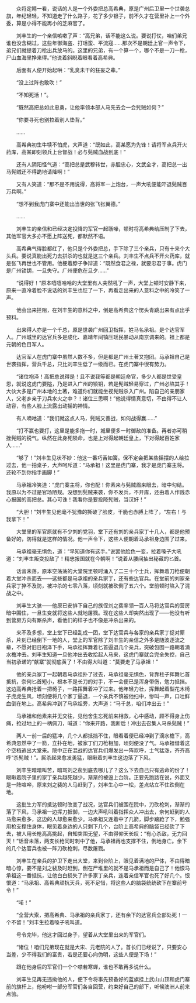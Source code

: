 　　众将定睛一看，说话的人是一个外委把总高希典，原是广州后卫里一个世袭总旗，年纪轻轻，不知道走了什么路子，花了多少银子，前不久才在营里补上一个外委，算是小得不能再小的芝麻官了。

　　刘丰生的一个亲信咳嗽了声：“高兄弟，话不能这么说。要说打仗，咱们弟兄谁也没含糊过，这些年御海盗、打瑶蛮、平流寇……那次不是朝廷上官一声令下，弟兄们就提着刀枪出兵放马的。这里的兄弟，有一个算一个，哪个不是一刀一枪，尸山血海里挣来得。”他说着斜睨着眼看着高希典。

　　后面有人便开始起哄：“乳臭未干的狂妄之辈。”

　　“没上过阵也敢吹！”

　　“不知死活！”。

　　“既然高把总如此忠勇，让他率领本部人马先去会一会髡贼如何？”

　　“你要寻死也别拉着别人垫背。”

　　……

　　高希典初生牛犊不怕虎，大声道：“既如此，高某愿为先锋！请将军点兵开火药库，高某即刻领兵上台督战！必与髡贼血战到底！”

　　还有人阴阳怪气道：“高把总是武穆转世，赤胆忠心，文武全才，高把总一出马髡贼还不得跪地请降啊！”

　　又有人笑道：“那不是不用说得，高将军一上炮台，一声大吼便能吓退髡贼百万兵啊。”

　　“想不到我虎门寨中还能出当世的张飞张翼德。”

　　……

　　刘丰生的亲信和已经决定投降的军官一起聒噪，顿时将高希典给压制了下去，其他军官大多亦不愿上阵送死，都默然不语。

　　高希典气得脸都红了，他只是个外委把总，手下除了三个亲兵，只有十来个大头兵。要说真能出死力去拼杀的也就是这三个亲兵。刘丰生不点兵不开火药库，就是张飞再世也不管用。他梗着脖子争辩道：“既然食君之禄，就要忠君于事。虎门是广州锁钥，一旦失守。广州便危在旦夕……”

　　“说得好！”原本嘻嘻哈哈的大堂里有人突然吼了一声，大堂上顿时安静下来，原来一直冷着脸不说话的刘丰生也怔了一下，再看走出来的人意料之中的冷笑了一声。

　　他会出来拦阻，在刘丰生的意料之中，倒是高希典这个愣头青跳出来有点出乎预料。

　　出来得人亦是一个千总，原是世袭广州回卫指挥，姓马名承祖。是个达官军人。广州城里的达官兵多是成化、嘉靖年间镇压瑶民暴动从南京调来的。祖上都是元朝的色目军人。

　　达官军人在虎门寨中虽然人数不多，但是都是广州土著又抱团。马承祖自己是世袭指挥，营兵千总，只比刘丰生低了一级而已。在虎门寨中很有势力。

　　“诸位袍泽！高把总说得是！且不说我等都是朝廷命官，多少人都是世受皇恩，就说这虎门要隘，乃是进入广州的锁钥，若是髡贼轻易穿过，广州必陷其手！大伙大多是广州本地的土著，难道你们就能坐视髡贼杀入广州。陷自己的亲朋家人，父老乡亲于刀兵水火之中？！诸位三思啊！”他说得情真意切，不由得不让人动容，有些人脸上流露出动摇的神情。

　　有人嘀咕道：“我们就这点人马，髡贼又善战，如何战得赢……”

　　“打不赢也要打，这里是能多拖一时，城里便多一时御敌的准备。再者亦可稍挫髡贼的锐气。纵然在此身死陨命，也是上对得起朝廷皇上，下对得起百姓家人……”

　　“够了！”刘丰生见状不妙：他这一番巧舌如簧。保不定会把某些摇摆的人给拉过去，他一拍桌子，大声呵斥道：“马承祖！这里是虎门寨，我才是虎门寨主将。还轮不到你指手画脚！”

　　马承祖冷笑道：“虎门寨主将，你也配！你素来与髡贼眉来眼去，暗中勾结。我原以为不过是官场陋规。没想到髡贼来袭，你不发兵，不开库，还由着人作践赤心报国的高把总。其心可诛！我看你是要投降髡贼，当汉奸！”

　　“大胆！”刘丰生见他毫不犹豫的撕破了脸皮，干脆也赤膊上阵了，“左右！与我拿下！”

　　大堂里的军官原就有不少刘的党羽，堂下还有刘的亲兵家丁十几人，都是他预备好的，防得就是这样的情况。他一声令下，这些人便朝着马承祖身边围了过来。

　　马承祖毫无惧色，道：“早知道你有这手。”说罢他脸色一变，拉着嗓子大吼道：“刘丰生叛变投敌了！精忠报国就在今朝啊！”说着从腰间抽出秘藏的匕首。

　　话音未落，原本空荡荡的大堂院里顿时涌入了二三十个士兵，挥舞着刀枪便朝着大堂冲杀而去——这些都是马承祖的亲兵家丁，还有些达官兵。在堂前的刘家亲兵家丁猝不及防，被冲杀的七零八落，顷刻就被砍倒了五六个。堂前顿时陷入了混战之中。

　　刘丰生大骇——他原已安排下自己的族侄刘之裴率领一百人马将达官兵的营房暗中围住，一旦生变就将这些人就地屠戮。现在这些人却突然出现了——他没有听到营房方向有厮杀声，看他们的样子也不像是冲杀出来的。

　　来不及多想，堂上堂下已经乱成一团，堂下达官兵与各家的亲兵家丁捉对厮杀，片刻已经倒下一地的人，堂上的军官除了刘丰生的亲信之外多是随波逐流之辈，不愿对旧日袍泽下手，马承祖挥舞着匕首逼退几个亲兵，突破包围一路朝着滴水檐冲去。刘丰生知道一旦他冲出去收拾起人马来，这虎门寨就会完全失控，自己当初承诺的“献寨”就彻底黄了！不由得大叫道：“莫要走了马承祖！”

　　他的亲兵家丁一起朝着马承祖扑了过去，马承祖毫无惧色，背靠柱子挥舞匕首抵抗，奈何匕首短小，根本不是长刀的对手，不一会便已是浑身带伤，勉力抵挡。这边高希典抢着一把椅子，一路挥舞着冲了过来。他年轻力壮，挥舞起着梨花木椅子虎虎生风，顷刻便将几个家丁逼退，一个亲兵不慎被他扫中，惨叫一声，口吐鲜血倒在地上。高希典冲到了马承祖旁，大声道：“马千总，咱们冲出去！”

　　马承祖和他素来并无交往，见他舍生忘死前来相救，心中感动，顾不得身上伤痛，抢过地上的一柄佩刀，喊道：“你来开路，我断后！冲出去召集人马杀髡贼！”

　　两人一前一后的猛冲，几个人都抵挡不住，眼看着便已经冲到了滴水檐下，高希典忽然中了一箭，立扑在地，被家丁们刀枪相加，顷刻便没了气。马承祖借着这个空档逃出大堂来。院中正在混战的达官兵们爆发出一阵欢呼，士气猛涨，齐齐高呼“杀髡贼！”。厮杀起来愈发勇猛，眼瞅着刘丰生这边落了下风。

　　刘丰生暗暗叫苦，暗骂刘之裴到底去哪儿了？这么下去自己只有逃命的份了！眼瞅着院子里的家丁亲兵越死越少，渐渐的被逼上台阶。正要先跑路在说，外面又是一阵喧哗，原来刘之裴的人马赶到了，刘丰生心中一松，差点站立不住跌倒在地。

　　这批生力军的抵达顿时改变了战况，达官兵们被围在院中，刀砍枪刺，渐渐的落了下风，马承祖一边挥刀抵御，一边大声吼叫着指挥众人冲出去，奈何赶到的人马愈来愈多，这边的人却愈来愈少。马承祖又连着中了几箭，脚步踉跄了下，勉强用枪支撑住身体，眼见着身边的人只剩下几个，台阶上高希典的脑袋已经砍了下去，被人用长枪高高挑起，自知突围无望，不由得仰天长叹：“有心杀敌，无力回天！”话音未落，两支长枪同时刺中了他，马承祖再也支撑不住，倒地身亡。余下的几个达官兵也被一阵刀砍枪刺，尽数屠戮。

　　刘丰生在亲兵的护卫下走出大堂，来到台阶上，眼见着满地的尸体，不由得暗暗心惊，要不是刘之裴及时赶到，倒在尸堆里的就不是马承祖而是自己了！他恨马承祖这一番抵抗，让他白白损失了许多家丁亲兵，连着亲信军官也死了好几个。恨恨道：“马承祖、高希典顽抗天兵，死不足惜，将这些人的脑袋统统砍下在寨前号令！”

　　“喏！”

　　“全营大索，把高希典、马承祖的亲兵家丁，还有余下的达官兵全部处死！一个不留！”刘丰生拉着嗓子吼叫道。

　　号令完毕，他这才回过身子，望着从大堂里出来的军官们。

　　“诸位！咱们兄弟现在就是大宋、元老院的人了。首长们已经说了，只要安心当差，少不得我们的富贵，若是还要心向伪明，这些人便是下场！”

　　跟在他身后的军官们一个个噤若寒蝉，谁也不敢再多说什么。

　　刘丰生见再无违拗他的人，便下令将事先预备好的蓝旗挂上武山山顶和虎门寨前的旗杆上，他吩咐一部分军官们各自回营，约束好自己的部下，听候澳洲人前来点验。
